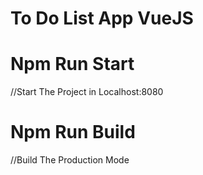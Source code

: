 # To Do List App VueJS

# Npm Run Start
//Start The Project in Localhost:8080

# Npm Run Build
//Build The Production Mode